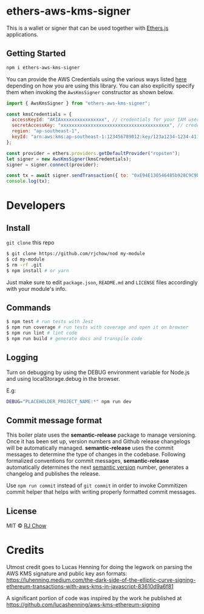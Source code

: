 # ethers-aws-kms-signer

This is a wallet or signer that can be used together with [Ethers.js](https://github.com/ethers-io/ethers.js/) applications.

## Getting Started

```sh
npm i ethers-aws-kms-signer
```

You can provide the AWS Credentials using the various ways listed [here](https://docs.aws.amazon.com/sdk-for-javascript/v2/developer-guide/setting-credentials-node.html) depending on how you are using this library. You can also explicitly specify them when invoking the `AwsKmsSigner` constructor as shown below.

```js
import { AwsKmsSigner } from "ethers-aws-kms-signer";

const kmsCredentials = {
  accessKeyId: "AKIAxxxxxxxxxxxxxxxx", // credentials for your IAM user with KMS access
  secretAccessKey: "xxxxxxxxxxxxxxxxxxxxxxxxxxxxxxxxxxxxxxxx", // credentials for your IAM user with KMS access
  region: "ap-southeast-1",
  keyId: "arn:aws:kms:ap-southeast-1:123456789012:key/123a1234-1234-4111-a1ab-a1abc1a12b12",
};

const provider = ethers.providers.getDefaultProvider("ropsten");
let signer = new AwsKmsSigner(kmsCredentials);
signer = signer.connect(provider);

const tx = await signer.sendTransaction({ to: "0xE94E130546485b928C9C9b9A5e69EB787172952e", value: 1 });
console.log(tx);

```

# Developers
## Install

 `git clone` this repo

```sh
$ git clone https://github.com/rjchow/nod my-module
$ cd my-module
$ rm -rf .git
$ npm install # or yarn
```

Just make sure to edit `package.json`, `README.md` and `LICENSE` files accordingly with your module's info.

## Commands

```sh
$ npm test # run tests with Jest
$ npm run coverage # run tests with coverage and open it on browser
$ npm run lint # lint code
$ npm run build # generate docs and transpile code
```

## Logging

Turn on debugging by using the DEBUG environment variable for Node.js and using localStorage.debug in the browser.

E.g:

```bash
DEBUG="PLACEHOLDER_PROJECT_NAME:*" npm run dev
```

## Commit message format

This boiler plate uses the **semantic-release** package to manage versioning. Once it has been set up, version numbers and Github release changelogs will be automatically managed. **semantic-release** uses the commit messages to determine the type of changes in the codebase. Following formalized conventions for commit messages, **semantic-release** automatically determines the next [semantic version](https://semver.org) number, generates a changelog and publishes the release.

Use `npm run commit` instead of `git commit` in order to invoke Commitizen commit helper that helps with writing properly formatted commit messages.


## License

MIT © [RJ Chow](https://github.com/rjchow)


# Credits

Utmost credit goes to Lucas Henning for doing the legwork on parsing the AWS KMS signature and public key asn formats: https://luhenning.medium.com/the-dark-side-of-the-elliptic-curve-signing-ethereum-transactions-with-aws-kms-in-javascript-83610d9a6f81

A significant portion of code was inspired by the work he published at https://github.com/lucashenning/aws-kms-ethereum-signing
